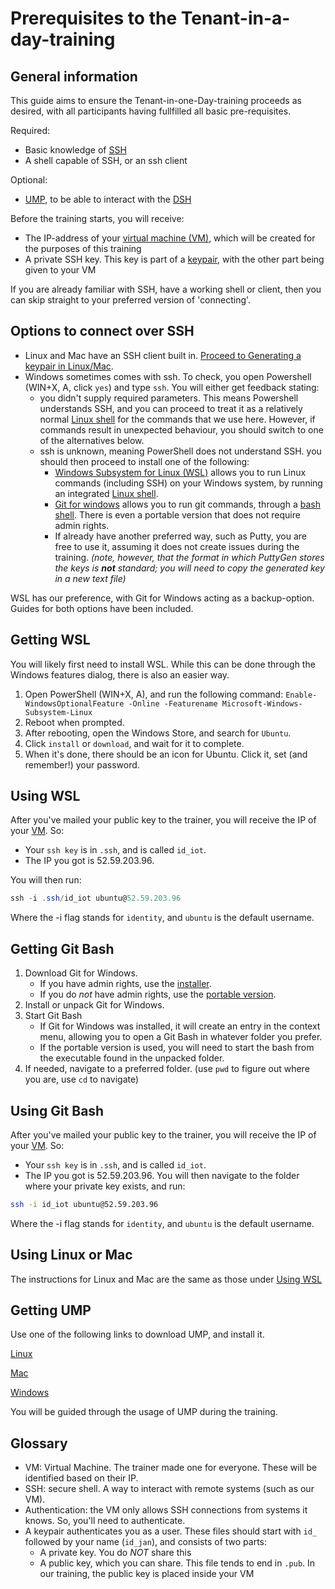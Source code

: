 # Prerequisites to the Tenant-in-a-day-training

## General information

This guide aims to ensure the Tenant-in-one-Day-training proceeds as desired, with all participants having fullfilled all basic pre-requisites.

Required:

- Basic knowledge of [SSH](#glossary)
- A shell capable of SSH, or an ssh client

Optional:

- [UMP](#glossary), to be able to interact with the [DSH](#glossary)

Before the training starts, you will receive:

- The IP-address of your [virtual machine (VM)](#glossary), which will be created for the purposes of this training
- A private SSH key. This key is part of a [keypair](#glossary), with the other part being given to your VM

If you are already familiar with SSH, have a working shell or client, then you can skip straight to your preferred version of 'connecting'.

## Options to connect over SSH

- Linux and Mac have an SSH client built in. [Proceed to Generating a keypair in Linux/Mac](#using-linux-or-mac).
- Windows sometimes comes with ssh. To check, you open Powershell (WIN+X, A, click `yes`) and type `ssh`. You will either get feedback stating:
  - you didn't supply required parameters. This means Powershell understands SSH, and you can proceed to treat it as a relatively normal [Linux shell](#using-wsl) for the commands that we use here. However, if commands result in unexpected behaviour, you should switch to one of the alternatives below.
  - ssh is unknown, meaning PowerShell does not understand SSH. you should then proceed to install one of the following:
    - [Windows Subsystem for Linux (WSL)](#getting-wsl) allows you to run Linux commands (including SSH) on your Windows system, by running an integrated [Linux shell](#using-wsl).
    - [Git for windows](#getting-git-bash) allows you to run git commands, through a [bash shell](#using-git-bash). There is even a portable version that does not require admin rights.
    - If already have another preferred way, such as Putty, you are free to use it, assuming it does not create issues during the training. _(note, however, that the format in which PuttyGen stores the keys is __not__ standard; you will need to copy the generated key in a new text file)_

WSL has our preference, with Git for Windows acting as a backup-option. Guides for both options have been included.

## Getting WSL

You will likely first need to install WSL. While this can be done through the Windows features dialog, there is also an easier way.

1. Open PowerShell (WIN+X, A), and run the following command:
  ```Enable-WindowsOptionalFeature -Online -Featurename Microsoft-Windows-Subsystem-Linux```
2. Reboot when prompted.
3. After rebooting, open the Windows Store, and search for `Ubuntu`.
4. Click `install` or `download`, and wait for it to complete.
5. When it's done, there should be an icon for Ubuntu. Click it, set (and remember!) your password.


## Using WSL

After you've mailed your public key to the trainer, you will receive the IP of your [VM](#glossary). So:

- Your `ssh key` is in `.ssh`, and is called `id_iot`.
- The IP you got is 52.59.203.96.

You will then run:

```powershell
ssh -i .ssh/id_iot ubuntu@52.59.203.96
```

Where the -i flag stands for `identity`, and `ubuntu` is the default username.

## Getting Git Bash

1. Download Git for Windows.
    - If you have admin rights, use the [installer](https://github.com/git-for-windows/git/releases/download/v2.21.0.windows.1/Git-2.21.0-64-bit.exe).
    - If you do _not_ have admin rights, use the [portable version](https://github.com/git-for-windows/git/releases/download/v2.21.0.windows.1/PortableGit-2.21.0-64-bit.7z.exe).
2. Install or unpack Git for Windows.
3. Start Git Bash
    - If Git for Windows was installed, it will create an entry in the context menu, allowing you to open a Git Bash in whatever folder you prefer.
    - If the portable version is used, you will need to start the bash from the executable found in the unpacked folder.
4. If needed, navigate to a preferred folder. (use `pwd` to figure out where you are, use `cd` to navigate)

## Using Git Bash

After you've mailed your public key to the trainer, you will receive the IP of your [VM](#glossary). So:

- Your `ssh key` is in `.ssh`, and is called `id_iot`.
- The IP you got is 52.59.203.96.
You will then navigate to the folder where your private key exists, and run:

```bash
ssh -i id_iot ubuntu@52.59.203.96
```

Where the -i flag stands for `identity`, and `ubuntu` is the default username.

## Using Linux or Mac

The instructions for Linux and Mac are the same as those under [Using WSL](#usewsl)

## Getting UMP

Use one of the following links to download UMP, and install it.

[Linux](https://s3.eu-central-1.amazonaws.com/dsh-ump/auto-update/dsh-ump-1.2.0-x86_64.AppImage)

[Mac](https://s3.eu-central-1.amazonaws.com/dsh-ump/auto-update/DSH-UMP-1.2.0.dmg)

[Windows](https://s3.eu-central-1.amazonaws.com/dsh-ump/auto-update/DSH-UMP+Setup+1.2.0.exe)

You will be guided through the usage of UMP during the training.
<!-- for now, simply install it, and leave it alone. -->

## Glossary

- VM: Virtual Machine. The trainer made one for everyone. These will be identified based on their IP.
- SSH: secure shell. A way to interact with remote systems (such as our VM).
- Authentication: the VM only allows SSH connections from systems it knows. So, you'll need to authenticate.
- A keypair authenticates you as a user. These files should start with `id_` followed by your name (`id_jan`), and consists of two parts:
  - A private key. You do _NOT_ share this
  - A public key, which you can share. This file tends to end in `.pub`. In our training, the public key is placed inside your VM
